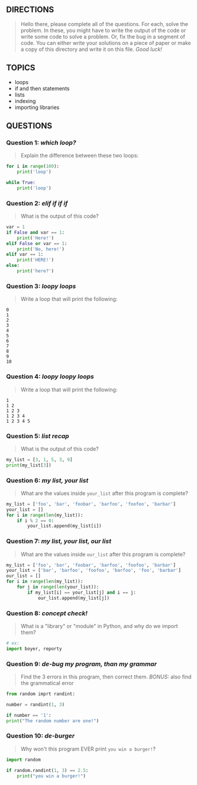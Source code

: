 ## DIRECTIONS
> Hello there, please complete all of the questions. For each, solve the problem. 
> In these, you might have to write the output of the code or write some code to solve a problem. Or, fix the bug in a segment of code.
> You can either write your solutions on a piece of paper or make a copy of this directory and write it on this file.
> *Good luck!*

## TOPICS
* loops
* if and then statements
* lists
* indexing
* importing libraries

## QUESTIONS

### Question 1: *which loop?*
> Explain the difference between these two loops:
```python
for i in range(100):
    print('loop')

while True:
    print('loop')
```

### Question 2: *elif if if if*
> What is the output of this code?
```python
var = 1
if False and var == 1:
    print('Here!')
elif False or var == 1:
    print('No, here!')
elif var == 1:
    print('HERE!')
else:
    print('here?')
```

### Question 3: *loopy loops*
> Write a loop that will print the following:
```
0
1
2
3
4
5
6
7
8
9
10
```

### Question 4: *loopy loopy loops*
> Write a loop that will print the following:
```
1 
1 2 
1 2 3 
1 2 3 4 
1 2 3 4 5
```

### Question 5: *list recap*
> What is the output of this code?
```python
my_list = [3, 1, 5, 3, 9]
print(my_list[3])
```

### Question 6: *my list, your list*
> What are the values inside `your_list` after this program is complete?
```python
my_list = ['foo', 'bar', 'foobar', 'barfoo', 'foofoo', 'barbar']
your_list = []
for i in range(len(my_list)):
    if i % 2 == 0:
        your_list.append(my_list[i])
```

### Question 7: *my list, your list, our list*
> What are the values inside `our_list` after this program is complete?
```python
my_list = ['foo', 'bar', 'foobar', 'barfoo', 'foofoo', 'barbar']
your_list = ['bar', 'barfoo', 'foofoo', 'barfoo', 'foo', 'barbar']
our_list = []
for i in range(len(my_list)):
    for j in range(len(your_list)):
        if my_list[i] == your_list[j] and i == j:
            our_list.append(my_list[j])
```

### Question 8: *concept check!*
> What is a "library" or "module" in Python, and why do we import them?
```python
# ex:
import boyer, reporty
```

### Question 9: *de-bug my program, than my grammar*
> Find the 3 errors in this program, then correct them.
> *BONUS:* also find the grammatical error
```python
from random imprt randint:

number = randint(1, 3)

if number == '1':
print("The random number are one!")
```

### Question 10: *de-burger*
> Why won't this program EVER print `you win a burger!`?
```python
import random

if random.randint(1, 3) == 2.5:
    print("you win a burger!")
```
